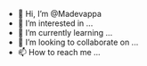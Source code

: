 - 👋 Hi, I’m @Madevappa
- 👀 I’m interested in ...
- 🌱 I’m currently learning ...
- 💞️ I’m looking to collaborate on ...
- 📫 How to reach me ...

<!---
Madevappa/Madevappa is a ✨ special ✨ repository because its `README.md` (this file) appears on your GitHub profile.
You can click the Preview link to take a look at your changes.
--->
